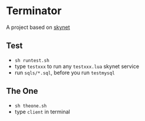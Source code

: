 # Terminator
A project based on [skynet](https://github.com/cloudwu/skynet)


## Test
- `sh runtest.sh`
- type `testxxx` to run any `testxxx.lua` skynet service
- run `sqls/*.sql`, before you run `testmysql`

## The One
- `sh theone.sh`
- type `client` in terminal
